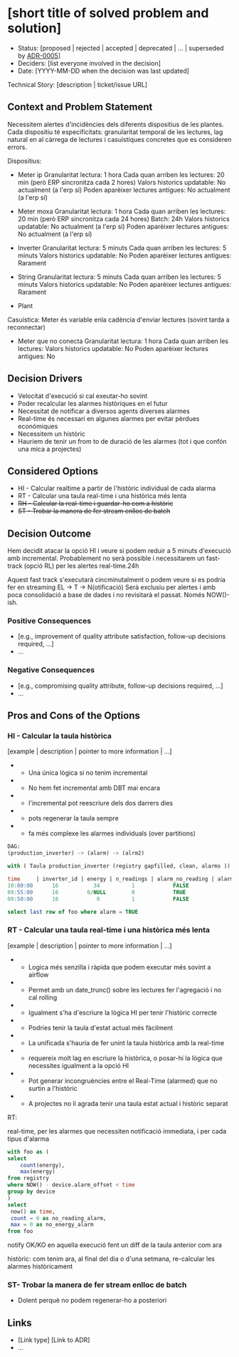 # [short title of solved problem and solution]

* Status: [proposed | rejected | accepted | deprecated | … | superseded by [ADR-0005](0005-example.md)] <!-- optional -->
* Deciders: [list everyone involved in the decision] <!-- optional -->
* Date: [YYYY-MM-DD when the decision was last updated] <!-- optional -->

Technical Story: [description | ticket/issue URL] <!-- optional -->

## Context and Problem Statement

Necessitem alertes d'incidències dels diferents dispositius de les plantes.
Cada dispositiu té especificitats: granularitat temporal de les lectures, lag natural en al càrrega de lectures i casuístiques concretes que es consideren errors.

Dispositius:
- Meter ip
Granularitat lectura: 1 hora
Cada quan arriben les lectures: 20 min (però ERP sincronitza cada 2 hores)
Valors historics updatable: No actualment (a l'erp sí)
Poden aparèixer lectures antigues: No actualment (a l'erp sí)

- Meter moxa
Granularitat lectura: 1 hora
Cada quan arriben les lectures: 20 min (però ERP sincronitza cada 24 hores)
Batch: 24h
Valors historics updatable: No actualment (a l'erp sí)
Poden aparèixer lectures antigues: No actualment (a l'erp sí)

- Inverter
Granularitat lectura: 5 minuts
Cada quan arriben les lectures: 5 minuts
Valors historics updatable: No
Poden aparèixer lectures antigues: Rarament

- String
Granularitat lectura: 5 minuts
Cada quan arriben les lectures: 5 minuts
Valors historics updatable: No
Poden aparèixer lectures antigues: Rarament

- Plant

Casuística: Meter és variable enla cadència d'enviar lectures (sovint tarda a reconnectar)

- Meter que no conecta
Granularitat lectura: 1 hora
Cada quan arriben les lectures:
Valors historics updatable: No
Poden aparèixer lectures antigues: No

## Decision Drivers

* Velocitat d'execució si cal exeutar-ho sovint
* Poder recalcular les alarmes històriques en el futur
* Necessitat de notificar a diversos agents diverses alarmes
* Real-time és necessari en algunes alarmes per evitar pèrdues económiques
* Necessitem un històric
* Hauriem de tenir un from to de duració de les alarmes (tot i que confón una mica a projectes)

## Considered Options

* HI - Calcular realtime a partir de l'històric individual de cada alarma
* RT - Calcular una taula real-time i una històrica més lenta
* ~~RH - Calcular la real-time i guardar-ho com a històric~~
* ~~ST - Trobar la manera de fer stream enlloc de batch~~


## Decision Outcome

Hem decidit atacar la opció HI i veure si podem reduir a 5 minuts d'execució amb incremental.
Probablement no serà possible i necessitarem un fast-track (opció RL) per les alertes real-time.24h

Aquest fast track s'executarà cincminutalment o podem veure si es podria fer en streaming EL -> T -> N(otificació)
Serà exclusiu per alertes i amb poca consolidació a base de dades i no revisitarà el passat. Només NOW()-ish.


### Positive Consequences <!-- optional -->

* [e.g., improvement of quality attribute satisfaction, follow-up decisions required, …]
* …

### Negative Consequences <!-- optional -->

* [e.g., compromising quality attribute, follow-up decisions required, …]
* …

## Pros and Cons of the Options <!-- optional -->

### HI - Calcular la taula històrica

[example | description | pointer to more information | …] <!-- optional -->

* + Una única lògica si no tenim incremental
* - No hem fet incremental amb DBT mai encara
* + l'incremental pot reescriure dels dos darrers dies
* + pots regenerar la taula sempre

* - fa més complexe les alarmes individuals (over partitions)

```sql
DAG:
(production_inverter) -> (alarm) -> (alrm2)

with ( Taula production_inverter (registry gapfilled, clean, alarms )) as foo

time     | inverter_id | energy | n_readings | alarm_no_reading | alarm_zero_daylight
10:00:00      16           34          1            FALSE               FALSE
09:55:00      16         0/NULL        0            TRUE                NULL
09:50:00      16            0          1            FALSE               TRUE

select last row of foo where alarm = TRUE
```


### RT - Calcular una taula real-time i una històrica més lenta

[example | description | pointer to more information | …] <!-- optional -->

* + Logica més senzilla i ràpida que podem executar més sovint a airflow
* + Permet amb un date_trunc() sobre les lectures fer l'agregació i no cal rolling
* - Igualment s'ha d'escriure la lògica HI per tenir l'històric correcte
* + Podries tenir la taula d'estat actual més fàcilment
* - La unificada s'hauria de fer unint la taula històrica amb la real-time
* - requereix molt lag en escriure la històrica, o posar-hi la lògica que necessites igualment a la opció HI
* - Pot generar incongruències entre el Real-Time (alarmed) que no surtin a l'històric
* - A projectes no li agrada tenir una taula estat actual i històric separat

RT:

real-time, per les alarmes que necessiten notificació immediata, i per cada tipus d'alarma
```sql
with foo as (
select
    count(energy),
    max(energy)
from registry
where NOW() - device.alarm_offset < time
group by device
)
select
 now() as time,
 count = 0 as no_reading_alarm,
 max = 0 as no_energy_alarm
from foo
```
notify OK/KO en aquella execució fent un diff de la taula anterior com ara


històric:
com tenim ara, al final del dia o d'una setmana, re-calcular les alarmes històricament


### ST- Trobar la manera de fer stream enlloc de batch

* Dolent perquè no podem regenerar-ho a posteriori

## Links <!-- optional -->

* [Link type] [Link to ADR] <!-- example: Refined by [ADR-0005](0005-example.md) -->
* … <!-- numbers of links can vary -->
